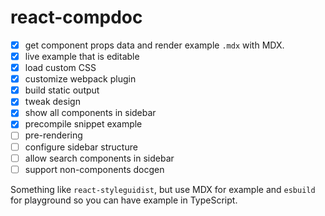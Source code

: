 # react-compdoc

- [x] get component props data and render example `.mdx` with MDX.
- [x] live example that is editable
- [x] load custom CSS
- [x] customize webpack plugin
- [x] build static output
- [x] tweak design
- [x] show all components in sidebar
- [x] precompile snippet example
- [ ] pre-rendering
- [ ] configure sidebar structure
- [ ] allow search components in sidebar
- [ ] support non-components docgen

Something like `react-styleguidist`, but use MDX for example and `esbuild` for playground so you can have example in TypeScript.
